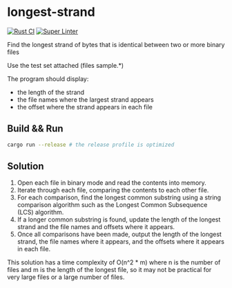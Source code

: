 # longest-strand

[![Rust CI](https://github.com/Akagi201/longest-strand/actions/workflows/rust.yml/badge.svg)](https://github.com/Akagi201/longest-strand/actions/workflows/rust.yml) [![Super Linter](https://github.com/Akagi201/longest-strand/actions/workflows/super_linter.yml/badge.svg)](https://github.com/Akagi201/longest-strand/actions/workflows/super_linter.yml)

Find the longest strand of bytes that is identical between two or more binary files

Use the test set attached (files sample.*)

The program should display:

- the length of the strand
- the file names where the largest strand appears
- the offset where the strand appears in each file

## Build && Run

```sh
cargo run --release # the release profile is optimized
```

## Solution

1. Open each file in binary mode and read the contents into memory.
2. Iterate through each file, comparing the contents to each other file.
3. For each comparison, find the longest common substring using a string comparison algorithm such as the Longest Common Subsequence (LCS) algorithm.
4. If a longer common substring is found, update the length of the longest strand and the file names and offsets where it appears.
5. Once all comparisons have been made, output the length of the longest strand, the file names where it appears, and the offsets where it appears in each file.

This solution has a time complexity of O(n^2 * m) where n is the number of files and m is the length of the longest file, so it may not be practical for very large files or a large number of files.
